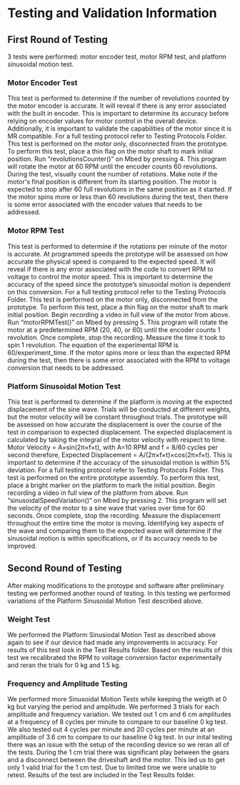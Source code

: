 <h1>Testing and Validation Information</h1>

<h2>First Round of Testing</h2>
3 tests were performed: motor encoder test, motor RPM test, and platform sinusoidal motion test.

<h3>Motor Encoder Test</h3>
This test is performed to determine if the number of revolutions counted by the motor encoder is accurate. It will reveal if there is any error associated with the built in encoder. This is important to determine its accuracy before relying on encoder values for motor control in the overall device. Additionally, it is important to validate the capabilities of the motor since it is MR compatible. For a full testing protocol refer to Testing Protocols Folder. This test is performed on the motor only, disconnected from the prototype. To perform this test, place a thin flag on the motor shaft to mark initial position. Run “revolutionsCounter()” on Mbed by pressing 4. This program will rotate the motor at 60 RPM until the encoder counts 60 revolutions. During the test, visually count the number of rotations. Make note if the motor's final position is different from its starting position. The motor is expected to stop after 60 full revolutions in the same position as it started. If the motor spins more or less than 60 revolutions during the test, then there is some error associated with the encoder values that needs to be addressed.

<h3>Motor RPM Test</h3>
This test is performed to determine if the rotations per minute of the motor is accurate. At programmed speeds the prototype will be assessed on how accurate the physical speed is compared to the expected speed. It will reveal if there is any error associated with the code to convert RPM to voltage to control the motor speed. This is important to determine the accuracy of the speed since the prototype’s sinusoidal motion is dependent on this conversion. For a full testing protocol refer to the Testing Protocols Folder. This test is performed on the motor only, disconnected from the prototype. To perform this test, place a thin flag on the motor shaft to mark initial position. Begin recording a video in full view of the motor from above. Run “motorRPMTest()” on Mbed by pressing 5. This program will rotate the motor at a predetermined RPM (20, 40, or 60) until the encoder counts 1 revolution. Once complete, stop the recording. Measure the time it took to spin 1 revolution. The equation of the experimental RPM is 60/experiment_time. If the motor spins more or less than the expected RPM during the test, then there is some error associated with the RPM to voltage conversion that needs to be addressed.

<h3>Platform Sinusoidal Motion Test</h3>
This test is performed to determine if the platform is moving at the expected displacement of the sine wave. Trials will be conducted at different weights, but the motor velocity will be constant throughout trials. The prototype will be assessed on how accurate the displacement is over the course of the test in comparison to expected displacement. The expected displacement is calculated by taking the integral of the motor velocity with respect to time. Motor Velocity = A×sin(2π×f×t), with A=10 RPM and f = 8/60 cycles per second therefore, Expected Displacement = A/(2π×f×t)×cos(2π×f×t). This is important to determine if the accuracy of the sinusoidal motion is within 5% deviation. For a full testing protocol refer to Testing Protocols Folder. This test is performed on the entire prototype assembly. To perform this test, place a bright marker on the platform to mark the initial position. Begin recording a video in full view of the platform from above. Run “sinusoidalSpeedVariation()” on Mbed by pressing 2. This program will set the velocity of the motor to a sine wave that varies over time for 60 seconds. Once complete, stop the recording. Measure the displacement throughout the entire time the motor is moving. Identifying key aspects of the wave and comparing them to the expected wave will determine if the sinusoidal motion is within specifications, or if its accuracy needs to be improved.

<h2>Second Round of Testing</h2>
After making modifications to the protoype and software after preliminary testing we performed another round of testing. In this testing we performed variations of the Platform Sinusoidal Motion Test described above.

<h3>Weight Test</h3>
We performed the Platform Sinusiodal Motion Test as described above again to see if our device had made any improvements in accuracy. For results of this test look in the Test Results folder.
Based on the results of this test we recalibrated the RPM to voltage conversion factor experimentally and reran the trials for 0 kg and 1.5 kg.

<h3>Frequency and Amplitude Testing</h3>
We performed more Sinusoidal Motion Tests while keeping the weigth at 0 kg but varying the period and amplitude. We performed 3 trials for each amplitude and frequency variation. We tested out 1 cm and 6 cm amplitudes at a frequency of 8 cycles per minute to compare to our baseline 0 kg test. We also tested out 4 cycles per minute and 20 cycles per minute at an amplitude of 3.6 cm to compare to our baseline 0 kg test. In our inital testing there was an issue with the setup of the recording device so we reran all of the tests. During the 1 cm trial there was significant play between the gears and a disconnect between the driveshaft and the motor. This led us to get only 1 valid trial for the 1 cm test. Due to limited time we were unable to retest. Results of the test are included in the Test Results folder.
